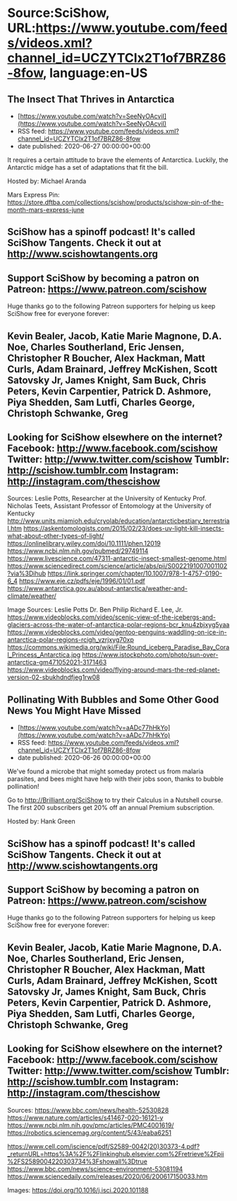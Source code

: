 # Source:SciShow, URL:https://www.youtube.com/feeds/videos.xml?channel_id=UCZYTClx2T1of7BRZ86-8fow, language:en-US

## The Insect That Thrives in Antarctica
 - [https://www.youtube.com/watch?v=SeeNyOAcviI](https://www.youtube.com/watch?v=SeeNyOAcviI)
 - RSS feed: https://www.youtube.com/feeds/videos.xml?channel_id=UCZYTClx2T1of7BRZ86-8fow
 - date published: 2020-06-27 00:00:00+00:00

It requires a certain attitude to brave the elements of Antarctica. Luckily, the Antarctic midge has a set of adaptations that fit the bill.

Hosted by: Michael Aranda

Mars Express Pin: https://store.dftba.com/collections/scishow/products/scishow-pin-of-the-month-mars-express-june

SciShow has a spinoff podcast! It's called SciShow Tangents. Check it out at http://www.scishowtangents.org
----------
Support SciShow by becoming a patron on Patreon: https://www.patreon.com/scishow
----------
Huge thanks go to the following Patreon supporters for helping us keep SciShow free for everyone forever:

Kevin Bealer, Jacob, Katie Marie Magnone, D.A. Noe, Charles Southerland, Eric Jensen, Christopher R Boucher, Alex Hackman, Matt Curls, Adam Brainard, Jeffrey McKishen, Scott Satovsky Jr, James Knight, Sam Buck, Chris Peters, Kevin Carpentier, Patrick D. Ashmore, Piya Shedden, Sam Lutfi, Charles George, Christoph Schwanke, Greg
----------
Looking for SciShow elsewhere on the internet?
Facebook: http://www.facebook.com/scishow
Twitter: http://www.twitter.com/scishow
Tumblr: http://scishow.tumblr.com
Instagram: http://instagram.com/thescishow
----------
Sources:
Leslie Potts, Researcher at the University of Kentucky
Prof. Nicholas Teets, Assistant Professor of Entomology at the University of Kentucky
http://www.units.miamioh.edu/cryolab/education/antarcticbestiary_terrestrial.htm
https://askentomologists.com/2015/02/23/does-uv-light-kill-insects-what-about-other-types-of-light/
https://onlinelibrary.wiley.com/doi/10.1111/phen.12019
https://www.ncbi.nlm.nih.gov/pubmed/29749114
https://www.livescience.com/47311-antarctic-insect-smallest-genome.html 
https://www.sciencedirect.com/science/article/abs/pii/S0022191007001102?via%3Dihub
https://link.springer.com/chapter/10.1007/978-1-4757-0190-6_4
https://www.eje.cz/pdfs/eje/1996/01/01.pdf 
https://www.antarctica.gov.au/about-antarctica/weather-and-climate/weather/ 

Image Sources:
Leslie Potts
Dr. Ben Philip
Richard E. Lee, Jr.
https://www.videoblocks.com/video/scenic-view-of-the-icebergs-and-glaciers-across-the-water-of-antarctica-polar-regions-bcr_knu4zbjxyg5yaa
https://www.videoblocks.com/video/gentoo-penguins-waddling-on-ice-in-antarctica-polar-regions-rcigh_vzrjxyg70xp
https://commons.wikimedia.org/wiki/File:Round_iceberg_Paradise_Bay_Coral_Princess_Antarctica.jpg
https://www.istockphoto.com/photo/sun-over-antarctica-gm471052021-3171463
https://www.videoblocks.com/video/flying-around-mars-the-red-planet-version-02-sbukhdndfjeg1rw08

## Pollinating With Bubbles and Some Other Good News You Might Have Missed
 - [https://www.youtube.com/watch?v=aADc77hHkYo](https://www.youtube.com/watch?v=aADc77hHkYo)
 - RSS feed: https://www.youtube.com/feeds/videos.xml?channel_id=UCZYTClx2T1of7BRZ86-8fow
 - date published: 2020-06-26 00:00:00+00:00

We've found a microbe that might someday protect us from malaria parasites, and bees might have help with their jobs soon, thanks to bubble pollination!

Go to http://Brilliant.org/SciShow to try their Calculus in a Nutshell course. The first 200 subscribers get 20% off an annual Premium subscription.

Hosted by: Hank Green

SciShow has a spinoff podcast! It's called SciShow Tangents. Check it out at http://www.scishowtangents.org
----------
Support SciShow by becoming a patron on Patreon: https://www.patreon.com/scishow
----------
Huge thanks go to the following Patreon supporters for helping us keep SciShow free for everyone forever:

Kevin Bealer, Jacob, Katie Marie Magnone, D.A. Noe, Charles Southerland, Eric Jensen, Christopher R Boucher, Alex Hackman, Matt Curls, Adam Brainard, Jeffrey McKishen, Scott Satovsky Jr, James Knight, Sam Buck, Chris Peters, Kevin Carpentier, Patrick D. Ashmore, Piya Shedden, Sam Lutfi, Charles George, Christoph Schwanke, Greg
----------
Looking for SciShow elsewhere on the internet?
Facebook: http://www.facebook.com/scishow
Twitter: http://www.twitter.com/scishow
Tumblr: http://scishow.tumblr.com
Instagram: http://instagram.com/thescishow
----------
Sources:
https://www.bbc.com/news/health-52530828
https://www.nature.com/articles/s41467-020-16121-y
https://www.ncbi.nlm.nih.gov/pmc/articles/PMC4001619/
https://robotics.sciencemag.org/content/5/43/eaba6251

https://www.cell.com/iscience/pdf/S2589-0042(20)30373-4.pdf?_returnURL=https%3A%2F%2Flinkinghub.elsevier.com%2Fretrieve%2Fpii%2FS2589004220303734%3Fshowall%3Dtrue
https://www.bbc.com/news/science-environment-53081194
https://www.sciencedaily.com/releases/2020/06/200617150033.htm

Images:
https://doi.org/10.1016/j.isci.2020.101188

